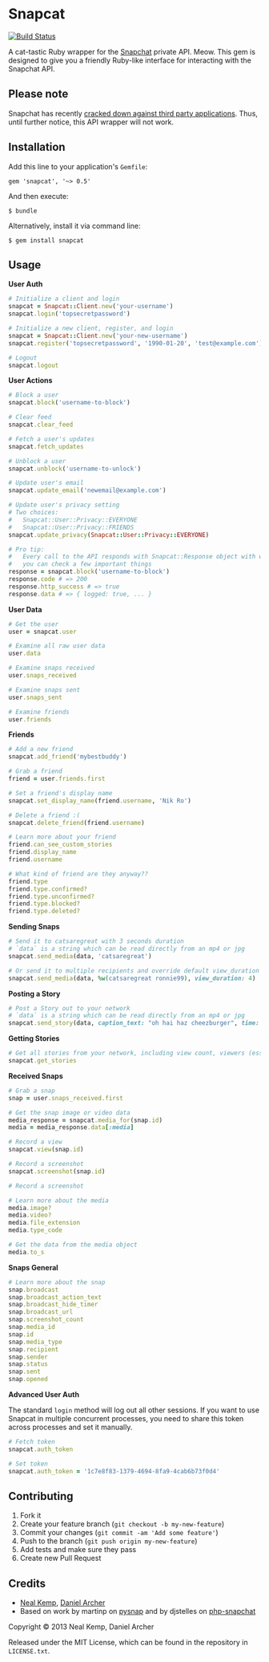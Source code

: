 Snapcat
=======
[![Build Status](https://travis-ci.org/nneal/snapcat.png)](https://travis-ci.org/nneal/snapcat)


A cat-tastic Ruby wrapper for the [Snapchat](http://snapchat.com) private API.
Meow. This gem is designed to give you a friendly Ruby-like interface for
interacting with the Snapchat API.

Please note
-----------

Snapchat has recently [cracked down against third party applications](http://www.theverge.com/2015/4/2/8335917/snapchat-transparency-report-third-party-app-access). Thus, until further notice, this API wrapper will not work. 


Installation
------------

Add this line to your application's `Gemfile`:

    gem 'snapcat', '~> 0.5'

And then execute:

    $ bundle

Alternatively, install it via command line:

    $ gem install snapcat


Usage
-----

**User Auth**

```ruby
# Initialize a client and login
snapcat = Snapcat::Client.new('your-username')
snapcat.login('topsecretpassword')

# Initialize a new client, register, and login
snapcat = Snapcat::Client.new('your-new-username')
snapcat.register('topsecretpassword', '1990-01-20', 'test@example.com')

# Logout
snapcat.logout
```


**User Actions**

```ruby
# Block a user
snapcat.block('username-to-block')

# Clear feed
snapcat.clear_feed

# Fetch a user's updates
snapcat.fetch_updates

# Unblock a user
snapcat.unblock('username-to-unlock')

# Update user's email
snapcat.update_email('newemail@example.com')

# Update user's privacy setting
# Two choices:
#   Snapcat::User::Privacy::EVERYONE
#   Snapcat::User::Privacy::FRIENDS
snapcat.update_privacy(Snapcat::User::Privacy::EVERYONE)

# Pro tip:
#   Every call to the API responds with Snapcat::Response object with which
#   you can check a few important things
response = snapcat.block('username-to-block')
response.code # => 200
response.http_success # => true
response.data # => { logged: true, ... }
```

**User Data**

```ruby
# Get the user
user = snapcat.user

# Examine all raw user data
user.data

# Examine snaps received
user.snaps_received

# Examine snaps sent
user.snaps_sent

# Examine friends
user.friends
```

**Friends**

```ruby
# Add a new friend
snapcat.add_friend('mybestbuddy')

# Grab a friend
friend = user.friends.first

# Set a friend's display name
snapcat.set_display_name(friend.username, 'Nik Ro')

# Delete a friend :(
snapcat.delete_friend(friend.username)

# Learn more about your friend
friend.can_see_custom_stories
friend.display_name
friend.username

# What kind of friend are they anyway??
friend.type
friend.type.confirmed?
friend.type.unconfirmed?
friend.type.blocked?
friend.type.deleted?
```

**Sending Snaps**

```ruby
# Send it to catsaregreat with 3 seconds duration
# `data` is a string which can be read directly from an mp4 or jpg
snapcat.send_media(data, 'catsaregreat')

# Or send it to multiple recipients and override default view_duration
snapcat.send_media(data, %w(catsaregreat ronnie99), view_duration: 4)
```

**Posting a Story**

```ruby
# Post a Story out to your network
# `data` is a string which can be read directly from an mp4 or jpg
snapcat.send_story(data, caption_text: "oh hai haz cheezburger", time: 10)
```

**Getting Stories**

```ruby
# Get all stories from your network, including view count, viewers (essentially anything in the friends list)
snapcat.get_stories
```

**Received Snaps**

```ruby
# Grab a snap
snap = user.snaps_received.first

# Get the snap image or video data
media_response = snapcat.media_for(snap.id)
media = media_response.data[:media]

# Record a view
snapcat.view(snap.id)

# Record a screenshot
snapcat.screenshot(snap.id)

# Record a screenshot

# Learn more about the media
media.image?
media.video?
media.file_extension
media.type_code

# Get the data from the media object
media.to_s
```

**Snaps General**

```ruby
# Learn more about the snap
snap.broadcast
snap.broadcast_action_text
snap.broadcast_hide_timer
snap.broadcast_url
snap.screenshot_count
snap.media_id
snap.id
snap.media_type
snap.recipient
snap.sender
snap.status
snap.sent
snap.opened
```

**Advanced User Auth**

The standard `login` method will log out all other sessions. If you want to use
Snapcat in multiple concurrent processes, you need to share this token across
processes and set it manually.

```ruby
# Fetch token
snapcat.auth_token

# Set token
snapcat.auth_token = '1c7e8f83-1379-4694-8fa9-4cab6b73f0d4'
```


Contributing
------------

1. Fork it
2. Create your feature branch (`git checkout -b my-new-feature`)
3. Commit your changes (`git commit -am 'Add some feature'`)
4. Push to the branch (`git push origin my-new-feature`)
5. Add tests and make sure they pass
6. Create new Pull Request


Credits
-------

* [Neal Kemp](http://nealke.mp), [Daniel Archer](http://dja.io)
* Based on work by martinp on [pysnap](https://github.com/martinp/pysnap) and by
  djstelles on [php-snapchat](https://github.com/dstelljes/php-snapchat)

Copyright &copy; 2013 Neal Kemp, Daniel Archer

Released under the MIT License, which can be found in the repository in `LICENSE.txt`.

